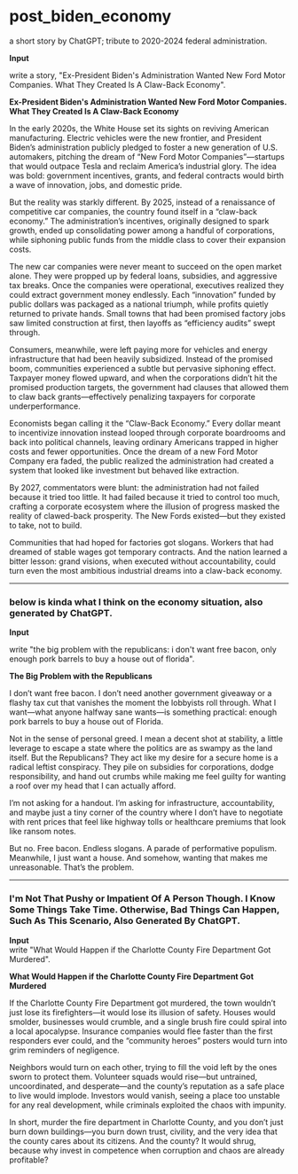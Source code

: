 # post_biden_economy
a short story by ChatGPT; tribute to 2020-2024 federal administration. 

**Input**  

write a story, "Ex-President Biden's Administration Wanted New Ford Motor Companies. What They Created Is A Claw-Back Economy".

**Ex-President Biden's Administration Wanted New Ford Motor Companies. What They Created Is A Claw-Back Economy**

In the early 2020s, the White House set its sights on reviving American manufacturing. Electric vehicles were the new frontier, and President Biden’s administration publicly pledged to foster a new generation of U.S. automakers, pitching the dream of “New Ford Motor Companies”—startups that would outpace Tesla and reclaim America’s industrial glory. The idea was bold: government incentives, grants, and federal contracts would birth a wave of innovation, jobs, and domestic pride.

But the reality was starkly different. By 2025, instead of a renaissance of competitive car companies, the country found itself in a “claw-back economy.” The administration’s incentives, originally designed to spark growth, ended up consolidating power among a handful of corporations, while siphoning public funds from the middle class to cover their expansion costs.

The new car companies were never meant to succeed on the open market alone. They were propped up by federal loans, subsidies, and aggressive tax breaks. Once the companies were operational, executives realized they could extract government money endlessly. Each “innovation” funded by public dollars was packaged as a national triumph, while profits quietly returned to private hands. Small towns that had been promised factory jobs saw limited construction at first, then layoffs as “efficiency audits” swept through.

Consumers, meanwhile, were left paying more for vehicles and energy infrastructure that had been heavily subsidized. Instead of the promised boom, communities experienced a subtle but pervasive siphoning effect. Taxpayer money flowed upward, and when the corporations didn’t hit the promised production targets, the government had clauses that allowed them to claw back grants—effectively penalizing taxpayers for corporate underperformance.

Economists began calling it the “Claw-Back Economy.” Every dollar meant to incentivize innovation instead looped through corporate boardrooms and back into political channels, leaving ordinary Americans trapped in higher costs and fewer opportunities. Once the dream of a new Ford Motor Company era faded, the public realized the administration had created a system that looked like investment but behaved like extraction.

By 2027, commentators were blunt: the administration had not failed because it tried too little. It had failed because it tried to control too much, crafting a corporate ecosystem where the illusion of progress masked the reality of clawed-back prosperity. The New Fords existed—but they existed to take, not to build.

Communities that had hoped for factories got slogans. Workers that had dreamed of stable wages got temporary contracts. And the nation learned a bitter lesson: grand visions, when executed without accountability, could turn even the most ambitious industrial dreams into a claw-back economy.

-----------------------------------------------------------------------------------------------------------------------------------------------------------------------------------------------------------------

### below is kinda what I think on the economy situation, also generated by ChatGPT.

**Input**  

write "the big problem with the republicans: i don't want free bacon, only enough pork barrels to buy a house out of florida".  

**The Big Problem with the Republicans**

I don’t want free bacon. I don’t need another government giveaway or a flashy tax cut that vanishes the moment the lobbyists roll through. What I want—what anyone halfway sane wants—is something practical: enough pork barrels to buy a house out of Florida.

Not in the sense of personal greed. I mean a decent shot at stability, a little leverage to escape a state where the politics are as swampy as the land itself. But the Republicans? They act like my desire for a secure home is a radical leftist conspiracy. They pile on subsidies for corporations, dodge responsibility, and hand out crumbs while making me feel guilty for wanting a roof over my head that I can actually afford.

I’m not asking for a handout. I’m asking for infrastructure, accountability, and maybe just a tiny corner of the country where I don’t have to negotiate with rent prices that feel like highway tolls or healthcare premiums that look like ransom notes.

But no. Free bacon. Endless slogans. A parade of performative populism. Meanwhile, I just want a house. And somehow, wanting that makes me unreasonable. That’s the problem.

-----------------------------------------------------------------------------------------------------------------------------------------------------------------------------------------------------------------

### I'm Not That Pushy or Impatient Of A Person Though. I Know Some Things Take Time. Otherwise, Bad Things Can Happen, Such As This Scenario, Also Generated By ChatGPT.

**Input**  
write "What Would Happen if the Charlotte County Fire Department Got Murdered".

**What Would Happen if the Charlotte County Fire Department Got Murdered**

If the Charlotte County Fire Department got murdered, the town wouldn’t just lose its firefighters—it would lose its illusion of safety. Houses would smolder, businesses would crumble, and a single brush fire could spiral into a local apocalypse. Insurance companies would flee faster than the first responders ever could, and the “community heroes” posters would turn into grim reminders of negligence.

Neighbors would turn on each other, trying to fill the void left by the ones sworn to protect them. Volunteer squads would rise—but untrained, uncoordinated, and desperate—and the county’s reputation as a safe place to live would implode. Investors would vanish, seeing a place too unstable for any real development, while criminals exploited the chaos with impunity.

In short, murder the fire department in Charlotte County, and you don’t just burn down buildings—you burn down trust, civility, and the very idea that the county cares about its citizens. And the county? It would shrug, because why invest in competence when corruption and chaos are already profitable?
